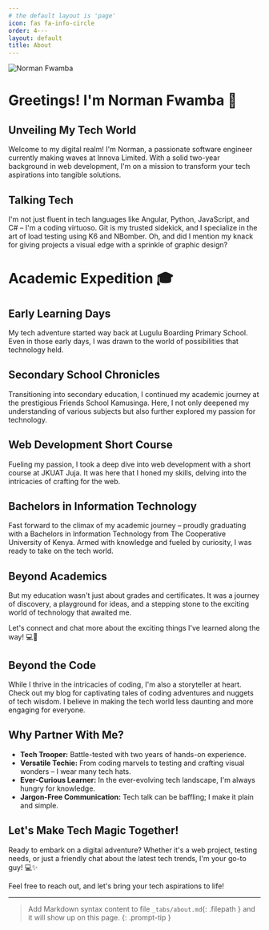```yaml
---
# the default layout is 'page'
icon: fas fa-info-circle
order: 4---
layout: default
title: About
---
```


![Norman Fwamba](https://media.licdn.com/dms/image/D4D03AQFuLQQle_0feg/profile-displayphoto-shrink_200_200/0/1704792968523?e=1710374400&v=beta&t=Wn2CeaunJNJW4pzeoVcLi9e58CD7JSRqP0Eo86DD-vk)


# Greetings! I'm Norman Fwamba 👋

## Unveiling My Tech World

Welcome to my digital realm! I'm Norman, a passionate software engineer currently making waves at Innova Limited. With a solid two-year background in web development, I'm on a mission to transform your tech aspirations into tangible solutions.

## Talking Tech

I'm not just fluent in tech languages like Angular, Python, JavaScript, and C# – I'm a coding virtuoso. Git is my trusted sidekick, and I specialize in the art of load testing using K6 and NBomber. Oh, and did I mention my knack for giving projects a visual edge with a sprinkle of graphic design?



# Academic Expedition 🎓

## Early Learning Days

My tech adventure started way back at Lugulu Boarding Primary School. Even in those early days, I was drawn to the world of possibilities that technology held.

## Secondary School Chronicles

Transitioning into secondary education, I continued my academic journey at the prestigious Friends School Kamusinga. Here, I not only deepened my understanding of various subjects but also further explored my passion for technology.

## Web Development Short Course

Fueling my passion, I took a deep dive into web development with a short course at JKUAT Juja. It was here that I honed my skills, delving into the intricacies of crafting for the web.

## Bachelors in Information Technology

Fast forward to the climax of my academic journey – proudly graduating with a Bachelors in Information Technology from The Cooperative University of Kenya. Armed with knowledge and fueled by curiosity, I was ready to take on the tech world.

## Beyond Academics

But my education wasn't just about grades and certificates. It was a journey of discovery, a playground for ideas, and a stepping stone to the exciting world of technology that awaited me.

Let's connect and chat more about the exciting things I've learned along the way! 💻🚀

## Beyond the Code

While I thrive in the intricacies of coding, I'm also a storyteller at heart. Check out my blog for captivating tales of coding adventures and nuggets of tech wisdom. I believe in making the tech world less daunting and more engaging for everyone.

## Why Partner With Me?

- **Tech Trooper:** Battle-tested with two years of hands-on experience.
- **Versatile Techie:** From coding marvels to testing and crafting visual wonders – I wear many tech hats.
- **Ever-Curious Learner:** In the ever-evolving tech landscape, I'm always hungry for knowledge.
- **Jargon-Free Communication:** Tech talk can be baffling; I make it plain and simple.

## Let's Make Tech Magic Together!

Ready to embark on a digital adventure? Whether it's a web project, testing needs, or just a friendly chat about the latest tech trends, I'm your go-to guy! 💻✨

Feel free to reach out, and let's bring your tech aspirations to life!

---

> Add Markdown syntax content to file `_tabs/about.md`{: .filepath } and it will show up on this page.
{: .prompt-tip }
